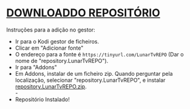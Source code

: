 # <a href="repository.LunarTvREPO.zip">DOWNLOADDO REPOSITÓRIO</a>

Instruções para a adição no gestor:


<p align="left">
  <ul>
    <li>Ir para o Kodi gestor de ficheiros.</li>
    <li>Clicar em "Adicionar fonte"</li>
    <li>O endereço para a fonte é <code>https://tinyurl.com/LunarTvREPO</code> (Dar o nome de "repository.LunarTvREPO").</li>
    <li>Ir para "Addons"</li>
    <li>Em Addons, instalar de um ficheiro zip. Quando perguntar pela localização, selecionar "repository.LunarTvREPO", e instalar <a href="repository.LunarTvREPO.zip">repository.LunarTvREPO.zip</a>.</li>
    -
    <li>Repositório Instalado!</li>
    
</ul>

                                      
                                       

</p>

